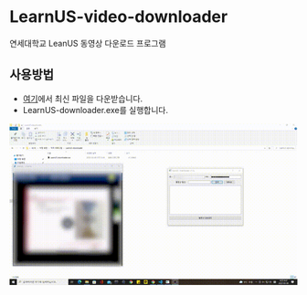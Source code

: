 # LearnUS-video-downloader
연세대학교 LeanUS 동영상 다운로드 프로그램

## 사용방법
* [여기](https://github.com/Hydragon516/LearnUS-video-downloader/releases)에서 최신 파일을 다운받습니다.
* LearnUS-downloader.exe를 실행합니다.

![fig1](./2022-03-08-09-47-37.gif)
